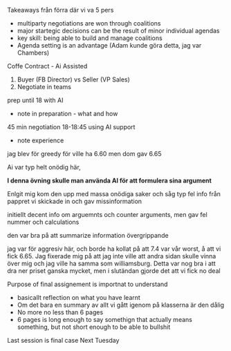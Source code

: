 
Takeaways från förra där vi va 5 pers
- multiparty negotiations are won through coalitions
- major startegic decisions can be the result of minor individual agendas
- key skill: being able to build and manage coalitions
- Agenda setting is an advantage (Adam kunde göra detta, jag var Chambers)


Coffe Contract - Ai Assisted

1. Buyer (FB Director) vs Seller (VP Sales)
2. Negotiate in teams

prep until 18 with AI
- note in preparation - what and how

45 min negotiation 18-18:45 using AI support
- note experience


jag blev för greedy för ville ha 6.60 men dom gav 6.65

Ai var typ helt onödig här, 

**I denna övning skulle man använda AI för att formulera sina argument**

Enlgit mig kom den upp med massa onödiga saker och såg typ fel info från pappret vi skickade in och gav missinformation

initiellt decent info om arguemnts och counter arguments, men gav fel nummer och calculations

den var bra på att summarize information övergrippande 

jag var för aggresiv här, och borde ha kollat på att 7.4 var vår worst, å att vi fick 6.65. Jag fixerade mig på att jag inte ville att andra sidan skulle vinna över mig och jag ville ha samma som williamsburg. Detta var nog bra i att dra ner priset ganska mycket, men i slutändan gjorde det att vi fick no deal




Purpose of final assignement is importnat to understand
- basicallt reflection on what you have learnt
- Om det bara en summary av allt vi gått igenom på klasserna är den dålig
- No more no less than 6 pages
- 6 pages is long enough to say somethign that actually means something, but not short enough to be able to bullshit


Last session is final case
Next Tuesday